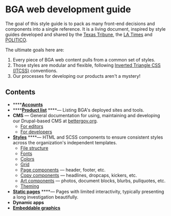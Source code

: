 # BGA web development guide

The goal of this style guide is to pack as many front-end decisions and components into a single reference. It is a living document, inspired by style guides developed and shared by the [Texas Tribune](https://apps.texastribune.org/styles/), the [LA Times](http://cookbook.latimes.com/) and [POLITICO](https://politico.gitbooks.io/politico-newsroom-developer-guide/).

The ultimate goals here are:

1. Every piece of BGA web content pulls from a common set of styles.
2. Those styles are modular and flexible, following [Inverted Triangle CSS \(ITCSS\)](https://www.creativebloq.com/web-design/manage-large-css-projects-itcss-101517528) conventions.
3. Our processes for developing our products aren't a mystery!

## Contents

* \*\*\*\*[**Accounts**](accounts.md)
* \*\*\*\*[**Product list**](products.md) ****— Listing BGA's deployed sites and tools.
* **CMS** — General documentation for using, maintaining and developing our Drupal-based CMS at [bettergov.org](https://bettergov.org).
  * [For editors](cms/for-editors.md)
  * [For developers](cms/for-developers.md)
* [**Styles**](https://github.com/bettergov/dev-guide/tree/4265ea09dddd7852fd2565ad1d6bfbba13f398e4/styles/README.md) ****— HTML and SCSS components to ensure consistent styles across the organization's independent templates.
  * [File structure](styles/file-structure.md)
  * [Fonts](styles/fonts.md)
  * [Colors](styles/colors.md)
  * [Grid](https://github.com/bettergov/dev-guide/tree/4265ea09dddd7852fd2565ad1d6bfbba13f398e4/styles/grid.md)
  * [Page components](styles/page-components.md) — header, footer, etc.
  * [Copy components](styles/copy-components.md) — headlines, dropcaps, kickers, etc.
  * [Art components](styles/art-components.md) — photos, document blocks, blurbs, pullquotes, etc.
  * [Theming](https://github.com/bettergov/dev-guide/tree/4265ea09dddd7852fd2565ad1d6bfbba13f398e4/styles/theming.md)
* [**Static pages**](project-pages.md) ****— Pages with limited interactivity, typically presenting a long investigation beautifully.
* **Dynamic apps**
* [**Embeddable graphics**](embeddable-graphics.md)

